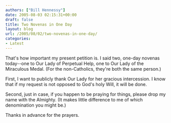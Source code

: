 ```yaml
---
authors: ["Bill Hennessy"]
date: 2005-08-03 02:15:31+00:00
draft: false
title: Two Novenas in One Day
layout: blog
url: /2005/08/02/two-novenas-in-one-day/
categories:
- Latest
---
```


That's how important my present petition is.  I said two, one-day novenas today--one to Our Lady of Perpetual Help, one to Our Lady of the Miraculous Medal.  (For the non-Catholics, they're both the same person.)

First, I want to publicly thank Our Lady for her gracious intercession.  I know that if my request is not opposed to God's holy Will, it will be done.

Second, just in case, if you happen to be praying for things, please drop my name with the Almighty.  (It makes little difference to me of which denomination you might be.)

Thanks in advance for the prayers.  
